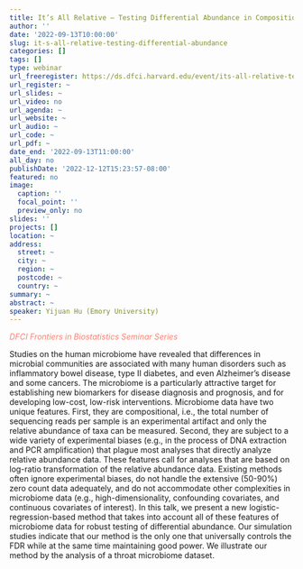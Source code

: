 ```yaml
---
title: It’s All Relative – Testing Differential Abundance in Compositional Microbiome Data
author: ''
date: '2022-09-13T10:00:00'
slug: it-s-all-relative-testing-differential-abundance
categories: []
tags: []
type: webinar
url_freeregister: https://ds.dfci.harvard.edu/event/its-all-relative-testing-differential-abundance-in-compositional-microbiome-data/
url_register: ~
url_slides: ~
url_video: no
url_agenda: ~
url_website: ~
url_audio: ~
url_code: ~
url_pdf: ~
date_end: '2022-09-13T11:00:00'
all_day: no
publishDate: '2022-12-12T15:23:57-08:00'
featured: no
image:
  caption: ''
  focal_point: ''
  preview_only: no
slides: ''
projects: []
location: ~
address:
  street: ~
  city: ~
  region: ~
  postcode: ~
  country: ~
summary: ~
abstract: ~
speaker: Yijuan Hu (Emory University)
---
```

<span style="color: salmon;">*DFCI Frontiers in Biostatistics Seminar Series*</span>

<!--more-->
Studies on the human microbiome have revealed that differences in microbial communities are associated with many human disorders such as inflammatory bowel disease, type II diabetes, and even Alzheimer’s disease and some cancers. The microbiome is a particularly attractive target for establishing new biomarkers for disease diagnosis and prognosis, and for developing low-cost, low-risk interventions. Microbiome data have two unique features. First, they are compositional, i.e., the total number of sequencing reads per sample is an experimental artifact and only the relative abundance of taxa can be measured. Second, they are subject to a wide variety of experimental biases (e.g., in the process of DNA extraction and PCR amplification) that plague most analyses that directly analyze relative abundance data. These features call for analyses that are based on log-ratio transformation of the relative abundance data. Existing methods often ignore experimental biases, do not handle the extensive (50-90%) zero count data adequately, and do not accommodate other complexities in microbiome data (e.g., high-dimensionality, confounding covariates, and continuous covariates of interest). In this talk, we present a new logistic-regression-based method that takes into account all of these features of microbiome data for robust testing of differential abundance. Our simulation studies indicate that our method is the only one that universally controls the FDR while at the same time maintaining good power. We illustrate our method by the analysis of a throat microbiome dataset.